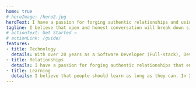 ```yaml
---
home: true
# heroImage: /hero2.jpg
heroText: I have a passion for forging authentic relationships and using technology to help organisations reach their full potential.
tagline: I believe that open and honest conversation will break down silos.
# actionText: Get Started →
# actionLink: /guide/
features:
- title: Technology
  details: With over 20 years as a Software Developer (Full-stack), DevOps operator and leader of Technical teams, I have the skills and experience to ensure that technology enhances the business.
- title: Relationships
  details: I have a passion for forging authentic relationships that enable organisations and teams to reach their full potential.
- title: Learning
  details: I believe that people should learn as long as they can. In 2021, I embarked on an MBA journey and completed my ITIL Foundation certification. I keep abreast with the latest technological and leadership trends daily.
---
```

<!-- ---
page: true
home: true
date: 2021-06-30
title: home
sidebar: false
features:
- title: Simplicity First
  details: Minimal setup with markdown-centered project structure helps you focus on writing.
- title: Vue-Powered
  details: Enjoy the dev experience of Vue + webpack, use Vue components in markdown, and develop custom themes with Vue.
- title: Performant
  details: VuePress generates pre-rendered static HTML for each page, and runs as an SPA once a page is loaded.
---
<section class="hp-header hp-header">
      <div class="flex-container">
      	    <p class="maintextcentre">I have a passion for forging authentic relationships and using technology to help organisations reach their full potential. </p>
			  <p class="secondarytextcentre"> I believe that open and honest conversation will break down silos.</p>
      	</div>
</section>

<div class="clearfix">
  <div class="box" style="background-color:#bbb">
  <p>Some text inside the box.</p>
  </div>
  <div class="box" style="background-color:#ccc">
  <p>Some text inside the box.</p>
  </div>
  <div class="box" style="background-color:#ddd">
  <p>Some text inside the box.</p>
  </div>
</div>

<style scoped>
* {
  box-sizing: border-box;
}

.box {
  float: left;
  width: 33.33%;
  padding: 50px;
}

.clearfix::after {
  content: "";
  clear: both;
  display: table;
}	
</style> -->
